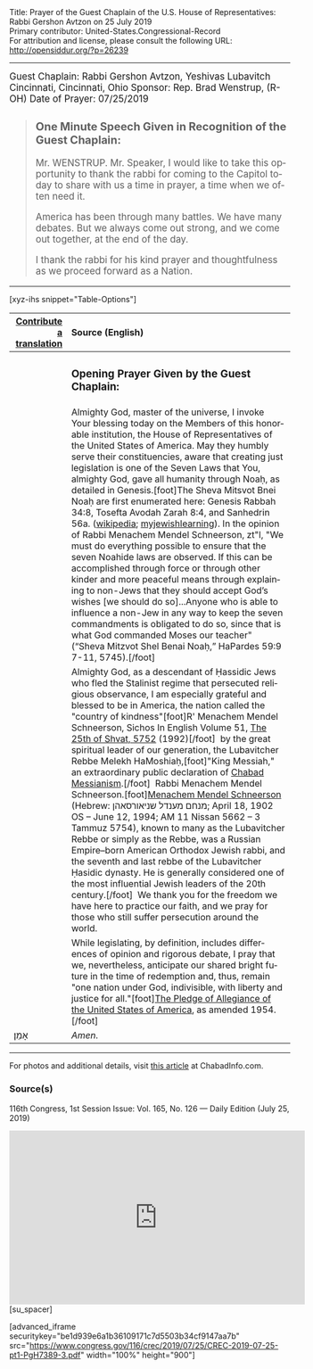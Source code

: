 <html>
<head></head>
<body>
Title: Prayer of the Guest Chaplain of the U.S. House of Representatives: Rabbi Gershon Avtzon on 25 July 2019<br />
Primary contributor: United-States.Congressional-Record<br />
For attribution and license, please consult the following URL: <a href="http://opensiddur.org/?p=26239">http://opensiddur.org/?p=26239</a>
<p />
<hr />

<div class="english" lang="en" style="font-size:1.2em;">
Guest Chaplain: Rabbi Gershon Avtzon, Yeshivas Lubavitch Cincinnati, Cincinnati, Ohio 
Sponsor: Rep. Brad Wenstrup, (R-OH)
Date of Prayer: 07/25/2019

<blockquote>
<h3>One Minute Speech Given in Recognition of the Guest Chaplain:</h3>

Mr. WENSTRUP. Mr. Speaker, I would like to take this opportunity to thank the rabbi for coming to the Capitol today to share with us a time in prayer, a time when we often need it.

America has been through many battles. We have many debates. But we always come out strong, and we come out together, at the end of the day.
  
I thank the rabbi for his kind prayer and thoughtfulness as we proceed forward as a Nation.
</blockquote>
</div>

<hr />

[xyz-ihs snippet="Table-Options"]<table style="margin-left: auto; margin-right: auto;" class="draggable">
<thead><tr><th id="x" style="text-align: right;"><a href="/contributing/upload/">Contribute a translation</a></th><th style="text-align: left;">Source (English)</th></tr></thead>
<tbody>
<tr><td style="vertical-align:top;">
<div class="liturgy" lang="he">

</span></div></td>
 
<td style="vertical-align:top;">
<div class="english" lang="en">
<h3>Opening Prayer Given by the Guest Chaplain:</h3>
</div></td></tr>


<tr><td style="vertical-align:top;">
<div class="liturgy" lang="he">

</span></div></td>
 
<td style="vertical-align:top;">
<div class="english" lang="en">
Almighty God, master of the universe, 
I invoke Your blessing today 
on the Members of this honorable institution, 
the House of Representatives of the United States of America. 
May they humbly serve their constituencies, 
aware that creating just legislation is one of the Seven Laws 
that You, almighty God, gave all humanity through Noaḥ, 
as detailed in Genesis.[foot]The Sheva Mitsvot Bnei Noaḥ are first enumerated here: Genesis Rabbah 34:8, Tosefta Avodah Zarah 8:4, and Sanhedrin 56a. (<a href="https://en.wikipedia.org/wiki/Seven_Laws_of_Noah">wikipedia</a>; <a href="https://www.myjewishlearning.com/article/the-noahide-laws/">myjewishlearning</a>). In the opinion of Rabbi Menachem Mendel Schneerson, zt"l, "We must do everything possible to ensure that the seven Noahide laws are observed. If this can be accomplished through force or through other kinder and more peaceful means through explaining to non-Jews that they should accept God’s wishes [we should do so]...Anyone who is able to influence a non-Jew in any way to keep the seven commandments is obligated to do so, since that is what God commanded Moses our teacher" (“Sheva Mitzvot Shel Benai Noaḥ,” HaPardes 59:9 7-11, 5745).[/foot]
</div></td></tr>


<tr><td style="vertical-align:top;">
<div class="liturgy" lang="he">

</span></div></td>
 
<td style="vertical-align:top;">
<div class="english" lang="en">
Almighty God, 
as a descendant of Ḥassidic Jews 
who fled the Stalinist regime 
that persecuted religious observance, 
I am especially grateful and blessed to be in America, 
the nation called the "country of kindness"[foot]R' Menachem Mendel Schneerson, Sichos In English Volume 51, <a href="https://www.chabad.org/therebbe/article_cdo/aid/2465328/jewish/The-25th-of-Shvat-5752-1992.htm">The 25th of Shvat, 5752</a> (1992)[/foot]&nbsp; 
by the great spiritual leader of our generation, 
the Lubavitcher Rebbe 
Melekh HaMoshiaḥ,[foot]"King Messiah," an extraordinary public declaration of <a href="https://en.wikipedia.org/wiki/Chabad_messianism">Chabad Messianism</a>.[/foot]&nbsp;  
Rabbi Menachem Mendel Schneerson.[foot]<a href="https://en.wikipedia.org/wiki/Menachem_Mendel_Schneerson">Menachem Mendel Schneerson</a> (Hebrew: מנחם מענדל שניאורסאהן‎; April 18, 1902 OS – June 12, 1994; AM 11 Nissan 5662 – 3 Tammuz 5754), known to many as the Lubavitcher Rebbe or simply as the Rebbe, was a Russian Empire–born American Orthodox Jewish rabbi, and the seventh and last rebbe of the Lubavitcher Ḥasidic dynasty. He is generally considered one of the most influential Jewish leaders of the 20th century.[/foot]&nbsp; 
We thank you for the freedom we have here to practice our faith, 
and we pray for those who still suffer persecution around the world.
</div></td></tr>


<tr><td style="vertical-align:top;">
<div class="liturgy" lang="he">

</span></div></td>
 
<td style="vertical-align:top;">
<div class="english" lang="en">
While legislating, by definition, 
includes differences of opinion and rigorous debate, 
I pray that we, nevertheless, 
anticipate our shared bright future in the time of redemption 
and, thus, remain 
"one nation under God, 
indivisible, 
with liberty 
and justice for all."[foot]<a href="https://en.wikipedia.org/wiki/Pledge_of_Allegiance">The Pledge of Allegiance of the United States of America</a>, as amended 1954.[/foot]
</div></td></tr>


<tr><td style="vertical-align:top;">
<div class="liturgy" lang="he">
אָמֵן׃
</span></div></td>
 
<td style="vertical-align:top;">
<div class="english" lang="en">
<em>Amen</em>.
</div></td></tr>
</tbody></table>

<hr />

For photos and additional details, visit <a href="https://chabadinfo.com/exclusive/full-story-behind-the-scenes-photos/">this article</a> at ChabadInfo.com.

<h3>Source(s)</h3>

116th Congress, 1st Session
Issue: Vol. 165, No. 126 — Daily Edition (July 25, 2019)

<iframe width=530 height=312 src='https://www.c-span.org/video/standalone/?c4810164/rabbi-gershon-avtzon-yeshivas-lubavitch-cincinnati-cincinnati-ohio' allowfullscreen='allowfullscreen' frameborder=0></iframe>[su_spacer]

[advanced_iframe securitykey="be1d939e6a1b36109171c7d5503b34cf9147aa7b" src="https://www.congress.gov/116/crec/2019/07/25/CREC-2019-07-25-pt1-PgH7389-3.pdf" width="100%" height="900"]
</body>
</html>